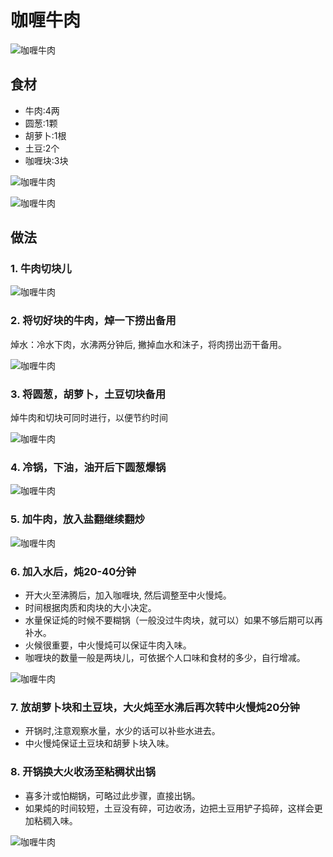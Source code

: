咖喱牛肉
=========================
![咖喱牛肉](ga-li-niu-rou09.jpg)


## 食材 ##
* 牛肉:4两
* 圆葱:1颗
* 胡萝卜:1根
* 土豆:2个
* 咖喱块:3块


![咖喱牛肉](ga-li-niu-rou02.jpg)


![咖喱牛肉](ga-li-niu-rou08.jpg)
## 做法 ##
### 1. 牛肉切块儿 ###
![咖喱牛肉](ga-li-niu-rou01.jpg)
### 2. 将切好块的牛肉，焯一下捞出备用 ###
焯水：冷水下肉，水沸两分钟后, 撇掉血水和沫子，将肉捞出沥干备用。


![咖喱牛肉](ga-li-niu-rou05.jpg)
### 3. 将圆葱，胡萝卜，土豆切块备用 ###
焯牛肉和切块可同时进行，以便节约时间


![咖喱牛肉](ga-li-niu-rou03.jpg)
### 4. 冷锅，下油，油开后下圆葱爆锅 ###
![咖喱牛肉](ga-li-niu-rou04.jpg)
### 5. 加牛肉，放入盐翻继续翻炒
![咖喱牛肉](ga-li-niu-rou06.jpg)
### 6. 加入水后，炖20-40分钟 ###
* 开大火至沸腾后，加入咖喱块, 然后调整至中火慢炖。
* 时间根据肉质和肉块的大小决定。
* 水量保证炖的时候不要糊锅（一般没过牛肉块，就可以）如果不够后期可以再补水。
* 火候很重要，中火慢炖可以保证牛肉入味。
* 咖喱块的数量一般是两块儿，可依据个人口味和食材的多少，自行增减。


![咖喱牛肉](ga-li-niu-rou07.jpg)
### 7. 放胡萝卜块和土豆块，大火炖至水沸后再次转中火慢炖20分钟 ###
* 开锅时,注意观察水量，水少的话可以补些水进去。
* 中火慢炖保证土豆块和胡萝卜块入味。

### 8. 开锅换大火收汤至粘稠状出锅 ###
* 喜多汁或怕糊锅，可略过此步骤，直接出锅。
* 如果炖的时间较短，土豆没有碎，可边收汤，边把土豆用铲子捣碎，这样会更加粘稠入味。


![咖喱牛肉](ga-li-niu-rou09.jpg)

